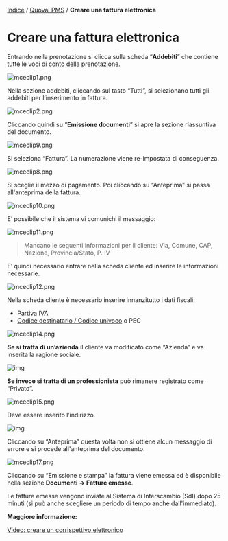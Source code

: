 [Indice](index.md) / [Quovai PMS](quovai-pms-it.md) / **Creare una fattura elettronica**

# Creare una fattura elettronica

Entrando nella prenotazione si clicca sulla scheda “**Addebiti**” che contiene tutte le voci di conto della prenotazione.

![mceclip1.png](https://quovai.zendesk.com/hc/article_attachments/360005637957/mceclip1.png)

 

Nella sezione addebiti, cliccando sul tasto “Tutti”, si selezionano tutti gli addebiti per l’inserimento in fattura.

![mceclip2.png](https://quovai.zendesk.com/hc/article_attachments/360005714498/mceclip2.png)

 

Cliccando quindi su “**Emissione documenti**” si apre la sezione riassuntiva del documento. 

![mceclip9.png](https://quovai.zendesk.com/hc/article_attachments/360005714578/mceclip9.png)



Si seleziona “Fattura”. La numerazione viene re-impostata di conseguenza.

![mceclip8.png](https://quovai.zendesk.com/hc/article_attachments/360005638017/mceclip8.png)

Si sceglie il mezzo di pagamento. Poi cliccando su “Anteprima” si passa all'anteprima della fattura. 

![mceclip10.png](https://quovai.zendesk.com/hc/article_attachments/360005714598/mceclip10.png)

 

E’ possibile che il sistema vi comunichi il messaggio:

![mceclip11.png](https://quovai.zendesk.com/hc/article_attachments/360005638037/mceclip11.png)

> Mancano le seguenti informazioni per il cliente: Via, Comune, CAP, Nazione, Provincia/Stato, P. IV

 

E’ quindi necessario entrare nella scheda cliente ed inserire le informazioni necessarie.

![mceclip12.png](https://quovai.zendesk.com/hc/article_attachments/360005638057/mceclip12.png)

Nella scheda cliente è necessario inserire innanzitutto i dati fiscali:

- Partiva IVA
- [Codice destinatario / Codice univoco](https://quovai.zendesk.com/hc/it/articles/360004755457-Codice-destinatario-v-Codice-univoco) o PEC

![mceclip14.png](https://quovai.zendesk.com/hc/article_attachments/360005638077/mceclip14.png)

**Se si tratta di un’azienda** il cliente va modificato come “Azienda” e va inserita la ragione sociale.

![img](https://quovai.github.io/images/creare-fattura-008.png)

**Se invece si tratta di un professionista** può rimanere registrato come “Privato”.

![mceclip15.png](https://quovai.zendesk.com/hc/article_attachments/360005638097/mceclip15.png)

Deve essere inserito l’indirizzo.

![img](https://quovai.github.io/images/creare-fattura-009.png)

Cliccando su “Anteprima” questa volta non si ottiene alcun messaggio di errore e si procede all'anteprima del documento.

![mceclip17.png](https://quovai.zendesk.com/hc/article_attachments/360005714818/mceclip17.png)

 

Cliccando su “Emissione e stampa” la fattura viene emessa ed è disponibile nella sezione **Documenti -> Fatture emesse**.

Le fatture emesse vengono inviate al Sistema di Interscambio (SdI) dopo 25 minuti (si può anche scegliere un periodo di tempo anche dall'immediato).

 

**Maggiore informazione:**

[Video: creare un corrispettivo elettronico](https://quovai.zendesk.com/hc/it/articles/360004760937-Creare-una-ricevuta)

 